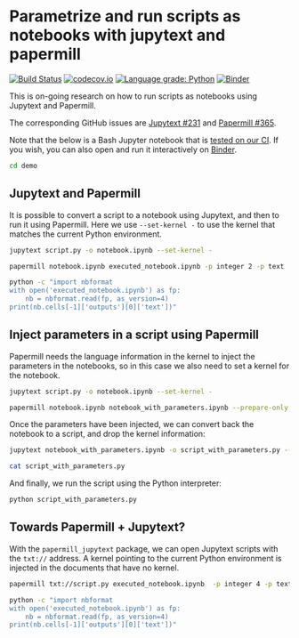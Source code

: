 # Parametrize and run scripts as notebooks with jupytext and papermill

[![Build Status](https://travis-ci.com/mwouts/papermill_jupytext.svg?branch=master)](https://travis-ci.com/mwouts/papermill_jupytext)
[![codecov.io](https://codecov.io/github/mwouts/papermill_jupytext/coverage.svg?branch=master)](https://codecov.io/github/mwouts/papermill_jupytext?branch=master)
[![Language grade: Python](https://img.shields.io/badge/lgtm-A+-brightgreen.svg)](https://lgtm.com/projects/g/mwouts/papermill_jupytext/context:python)
[![Binder](https://mybinder.org/badge_logo.svg)](https://mybinder.org/v2/gh/mwouts/papermill_jupytext/master?filepath=README.md)

This is on-going research on how to run scripts as notebooks using Jupytext and Papermill. 

The corresponding GitHub issues are [Jupytext #231](https://github.com/mwouts/jupytext/issues/231) and [Papermill #365](https://github.com/nteract/papermill/issues/365).

Note that the below is a Bash Jupyter notebook that is [tested on our CI](https://github.com/mwouts/papermill_jupytext/blob/10dd863304614dd0c6328c859a077b52ba3c9822/.travis.yml#L29). If you wish, you can also open and run it interactively on [Binder](https://mybinder.org/v2/gh/mwouts/papermill_jupytext/master?filepath=README.md).

```bash
cd demo
```

## Jupytext and Papermill

It is possible to convert a script to a notebook using Jupytext, and then to run it using Papermill. Here we use `--set-kernel -` to use the kernel that matches the current Python environment.

```bash
jupytext script.py -o notebook.ipynb --set-kernel -
```

```bash
papermill notebook.ipynb executed_notebook.ipynb -p integer 2 -p text 'updated text'
```

```bash
python -c "import nbformat
with open('executed_notebook.ipynb') as fp:
    nb = nbformat.read(fp, as_version=4)
print(nb.cells[-1]['outputs'][0]['text'])"
```

## Inject parameters in a script using Papermill

Papermill needs the language information in the kernel to inject the parameters in the notebooks, so in this case we also need to set a kernel for the notebook.

```bash
jupytext script.py -o notebook.ipynb --set-kernel -
```

```bash
papermill notebook.ipynb notebook_with_parameters.ipynb --prepare-only -p integer 3 -p text 'updated text, v3'
```

Once the parameters have been injected, we can convert back the notebook to a script, and drop the kernel information:

```bash
jupytext notebook_with_parameters.ipynb -o script_with_parameters.py --update-metadata '{"kernelspec":null, "jupytext":null}'
```

```bash
cat script_with_parameters.py
```

And finally, we run the script using the Python interpreter:

```bash
python script_with_parameters.py
```

## Towards Papermill + Jupytext?

With the `papermill_jupytext` package, we can open Jupytext scripts with the `txt://` address. A kernel pointing to the current Python environment is injected in the documents that have no kernel.

```bash
papermill txt://script.py executed_notebook.ipynb  -p integer 4 -p text 'updated text, v4'
```

```bash
python -c "import nbformat
with open('executed_notebook.ipynb') as fp:
    nb = nbformat.read(fp, as_version=4)
print(nb.cells[-1]['outputs'][0]['text'])"
```
